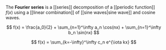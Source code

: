 The **Fourier series** is a [[series]] decomposition of a [[periodic function]] $f(x)$ using a [[linear combination]] of [[sine waves|sine wave]] and cosine waves.

$$
f(x) = \frac{a_0}{2} + \sum_{n=1}^\infty a_n \cos(nx) + \sum_{n=1}^\infty b_n \sin(nx)
$$

$$
f(x) = \sum_{k=-\infty}^\infty c_n e^{\iota kx}
$$